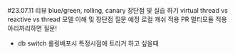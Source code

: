 #23.07.11 리뷰
blue/green, rolling, canary 장단점 및 실습 하기
virtual thread vs reactive vs thread 모델 이해 및 장단점 질문 예정
로컬 캐쉬 적용 PR
멀티모듈 적용
아리까리하면 질문!

- db switch 롤링배포시 특정시점에 트리거 하고 싶을때
